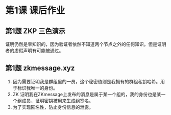 # 第1课 课后作业

## 第1题 ZKP 三色演示

证明仍然是零知识的，因为验证者依然不知道两个节点之外的任何知识。但是证明者的虚假声明有可能被通过。

## 第1题 zkmessage.xyz
1. 因为需要证明我是群组里的一员，这个秘密值则是我拥有的群组私钥哈希。用于标识我唯一的身份。
2. ZK 证明我在ZKmessage上发布的消息是属于某一个组的，我的身份也是某一个组成员，证明密钥被用来生成组签名。
3. 为了实现匿名性，防止身份信息的泄露。

